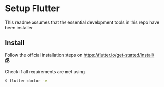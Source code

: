 # Setup Flutter
This readme assumes that the essential development tools in this repo have been
installed.

## Install
Follow the official installation steps on
[https://flutter.io/get-started/install/ 🗗](https://flutter.io/get-started/install/).

Check if all requirements are met using
```bash
$ flutter doctor -v
```

